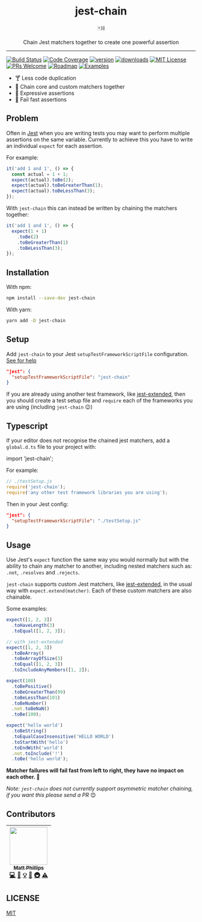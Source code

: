 <div align="center">
  <h1>jest-chain</h1>

🃏⛓

Chain Jest matchers together to create one powerful assertion

</div>

<hr />

[![Build Status](https://img.shields.io/travis/mattphillips/jest-chain.svg?style=flat-square)](https://travis-ci.org/mattphillips/jest-chain)
[![Code Coverage](https://img.shields.io/codecov/c/github/mattphillips/jest-chain.svg?style=flat-square)](https://codecov.io/github/mattphillips/jest-chain)
[![version](https://img.shields.io/npm/v/jest-chain.svg?style=flat-square)](https://www.npmjs.com/package/jest-chain)
[![downloads](https://img.shields.io/npm/dm/jest-chain.svg?style=flat-square)](http://npm-stat.com/charts.html?package=jest-chain&from=2017-09-14)
[![MIT License](https://img.shields.io/npm/l/jest-chain.svg?style=flat-square)](https://github.com/mattphillips/jest-chain/blob/master/LICENSE)
[![PRs Welcome](https://img.shields.io/badge/PRs-welcome-brightgreen.svg?style=flat-square)](http://makeapullrequest.com)
[![Roadmap](https://img.shields.io/badge/%F0%9F%93%94-roadmap-CD9523.svg?style=flat-square)](https://github.com/mattphillips/jest-chain/blob/master/docs/ROADMAP.md)
[![Examples](https://img.shields.io/badge/%F0%9F%92%A1-examples-ff615b.svg?style=flat-square)](https://github.com/mattphillips/jest-chain/blob/master/docs/EXAMPLES.md)

* 🍸 Less code duplication
* 🤗 Chain core and custom matchers together
* 👾 Expressive assertions
* 🚨 Fail fast assertions

## Problem

Often in [Jest](https://facebook.github.io/jest/) when you are writing tests you may want to perform multiple assertions on the
same variable. Currently to achieve this you have to write an individual `expect` for each
assertion.

For example:

```js
it('add 1 and 1', () => {
  const actual = 1 + 1;
  expect(actual).toBe(2);
  expect(actual).toBeGreaterThan(1);
  expect(actual).toBeLessThan(3);
});
```

With `jest-chain` this can instead be written by chaining the matchers together:

```js
it('add 1 and 1', () => {
  expect(1 + 1)
    .toBe(2)
    .toBeGreaterThan(1)
    .toBeLessThan(3);
});
```

## Installation

With npm:

```sh
npm install --save-dev jest-chain
```

With yarn:

```sh
yarn add -D jest-chain
```

## Setup

Add `jest-chain` to your Jest `setupTestFrameworkScriptFile` configuration. [See for help](https://facebook.github.io/jest/docs/en/configuration.html#setuptestframeworkscriptfile-string)

```json
"jest": {
  "setupTestFrameworkScriptFile": "jest-chain"
}
```

If you are already using another test framework, like [jest-extended](https://github.com/jest-community/jest-extended), then you should create a test setup file and `require` each of the frameworks you are using (including `jest-chain` 😉)

## Typescript

If your editor does not recognise the chained jest matchers, add a `global.d.ts` file to your project with:

import 'jest-chain';

For example:

```js
// ./testSetup.js
require('jest-chain');
require('any other test framework libraries you are using');
```

Then in your Jest config:

```json
"jest": {
  "setupTestFrameworkScriptFile": "./testSetup.js"
}
```

## Usage

Use Jest's `expect` function the same way you would normally but with the ability to chain any
matcher to another, including nested matchers such as: `.not`, `.resolves` and `.rejects`.

`jest-chain` supports custom Jest matchers, like [jest-extended](https://github.com/jest-community/jest-extended), in the usual way with `expect.extend(matcher)`.
Each of these custom matchers are also chainable.

Some examples:

```js
expect([1, 2, 3])
  .toHaveLength(3)
  .toEqual([1, 2, 3]);
```

```js
// with jest-extended
expect([1, 2, 3])
  .toBeArray()
  .toBeArrayOfSize(3)
  .toEqual([1, 2, 3])
  .toIncludeAnyMembers([1, 2]);

expect(100)
  .toBePositive()
  .toBeGreaterThan(99)
  .toBeLessThan(101)
  .toBeNumber()
  .not.toBeNaN()
  .toBe(100);

expect('hello world')
  .toBeString()
  .toEqualCaseInsensitive('HELLO WORLD')
  .toStartWith('hello')
  .toEndWith('world')
  .not.toInclude('!')
  .toBe('hello world');
```

**Matcher failures will fail fast from left to right, they have no impact on each other. 🎉**

_Note: `jest-chain` does not currently support asymmetric matcher chaining, if you want this please send a PR_ 😊

## Contributors

<!-- ALL-CONTRIBUTORS-LIST:START - Do not remove or modify this section -->

<!-- prettier-ignore -->
| [<img src="https://avatars0.githubusercontent.com/u/5610087?v=4" width="100px;"/><br /><sub><b>Matt Phillips</b></sub>](http://mattphillips.io)<br />[💻](https://github.com/mattphillips/jest-chain/commits?author=mattphillips "Code") [📖](https://github.com/mattphillips/jest-chain/commits?author=mattphillips "Documentation") [💡](#example-mattphillips "Examples") [🤔](#ideas-mattphillips "Ideas, Planning, & Feedback") [🚇](#infra-mattphillips "Infrastructure (Hosting, Build-Tools, etc)") [⚠️](https://github.com/mattphillips/jest-chain/commits?author=mattphillips "Tests") |
| :---: |

<!-- ALL-CONTRIBUTORS-LIST:END -->

## LICENSE

[MIT](/LICENSE)
